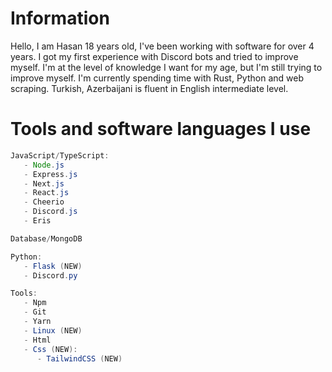 # Information
Hello, I am Hasan 18 years old, I've been working with software for over 4 years. I got my first experience with Discord bots and tried to improve myself. I'm at the level of knowledge I want for my age, but I'm still trying to improve myself. I'm currently spending time with Rust, Python and web scraping. Turkish, Azerbaijani is fluent in English intermediate level.

# Tools and software languages I use
```java
JavaScript/TypeScript:
   - Node.js
   - Express.js
   - Next.js
   - React.js
   - Cheerio
   - Discord.js
   - Eris

Database/MongoDB

Python:
   - Flask (NEW)
   - Discord.py

Tools:
   - Npm
   - Git
   - Yarn
   - Linux (NEW)
   - Html
   - Css (NEW):
      - TailwindCSS (NEW)
```
